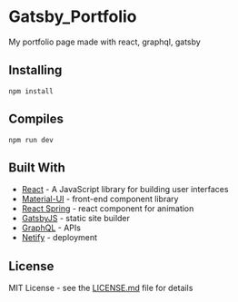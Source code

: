 # Gatsby_Portfolio

My portfolio page made with react, graphql, gatsby

## Installing

```
npm install
```

## Compiles

```
npm run dev
```

## Built With

- [React](https://reactjs.org/) - A JavaScript library for building user interfaces
- [Material-UI](https://material-ui.com/) - front-end component library
- [React Spring](https://github.com/react-spring/react-spring) - react component for animation
- [GatsbyJS](https://www.gatsbyjs.org//) - static site builder
- [GraphQL](https://graphql.org/) - APIs
- [Netify](https://www.netlify.com/) - deployment

## License

MIT License - see the [LICENSE.md](LICENSE.md) file for details
